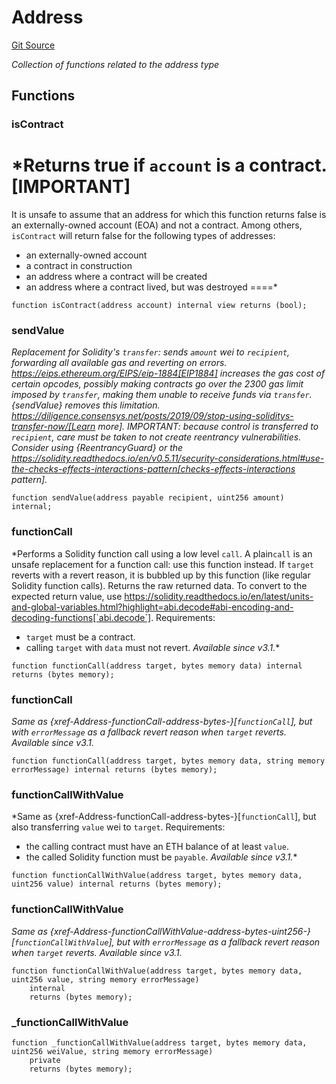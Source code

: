# Address
[Git Source](https://github.com/KlimaDAO/klimadao-solidity/blob/29fd912e7e35bfd36ad9c6e57c2a312d3aed3640/src/protocol/tokens/regular/wsKLIMA.sol)

*Collection of functions related to the address type*


## Functions
### isContract

*Returns true if `account` is a contract.
[IMPORTANT]
====
It is unsafe to assume that an address for which this function returns
false is an externally-owned account (EOA) and not a contract.
Among others, `isContract` will return false for the following
types of addresses:
- an externally-owned account
- a contract in construction
- an address where a contract will be created
- an address where a contract lived, but was destroyed
====*


```solidity
function isContract(address account) internal view returns (bool);
```

### sendValue

*Replacement for Solidity's `transfer`: sends `amount` wei to
`recipient`, forwarding all available gas and reverting on errors.
https://eips.ethereum.org/EIPS/eip-1884[EIP1884] increases the gas cost
of certain opcodes, possibly making contracts go over the 2300 gas limit
imposed by `transfer`, making them unable to receive funds via
`transfer`. {sendValue} removes this limitation.
https://diligence.consensys.net/posts/2019/09/stop-using-soliditys-transfer-now/[Learn more].
IMPORTANT: because control is transferred to `recipient`, care must be
taken to not create reentrancy vulnerabilities. Consider using
{ReentrancyGuard} or the
https://solidity.readthedocs.io/en/v0.5.11/security-considerations.html#use-the-checks-effects-interactions-pattern[checks-effects-interactions pattern].*


```solidity
function sendValue(address payable recipient, uint256 amount) internal;
```

### functionCall

*Performs a Solidity function call using a low level `call`. A
plain`call` is an unsafe replacement for a function call: use this
function instead.
If `target` reverts with a revert reason, it is bubbled up by this
function (like regular Solidity function calls).
Returns the raw returned data. To convert to the expected return value,
use https://solidity.readthedocs.io/en/latest/units-and-global-variables.html?highlight=abi.decode#abi-encoding-and-decoding-functions[`abi.decode`].
Requirements:
- `target` must be a contract.
- calling `target` with `data` must not revert.
_Available since v3.1._*


```solidity
function functionCall(address target, bytes memory data) internal returns (bytes memory);
```

### functionCall

*Same as {xref-Address-functionCall-address-bytes-}[`functionCall`], but with
`errorMessage` as a fallback revert reason when `target` reverts.
_Available since v3.1._*


```solidity
function functionCall(address target, bytes memory data, string memory errorMessage) internal returns (bytes memory);
```

### functionCallWithValue

*Same as {xref-Address-functionCall-address-bytes-}[`functionCall`],
but also transferring `value` wei to `target`.
Requirements:
- the calling contract must have an ETH balance of at least `value`.
- the called Solidity function must be `payable`.
_Available since v3.1._*


```solidity
function functionCallWithValue(address target, bytes memory data, uint256 value) internal returns (bytes memory);
```

### functionCallWithValue

*Same as {xref-Address-functionCallWithValue-address-bytes-uint256-}[`functionCallWithValue`], but
with `errorMessage` as a fallback revert reason when `target` reverts.
_Available since v3.1._*


```solidity
function functionCallWithValue(address target, bytes memory data, uint256 value, string memory errorMessage)
    internal
    returns (bytes memory);
```

### _functionCallWithValue


```solidity
function _functionCallWithValue(address target, bytes memory data, uint256 weiValue, string memory errorMessage)
    private
    returns (bytes memory);
```

